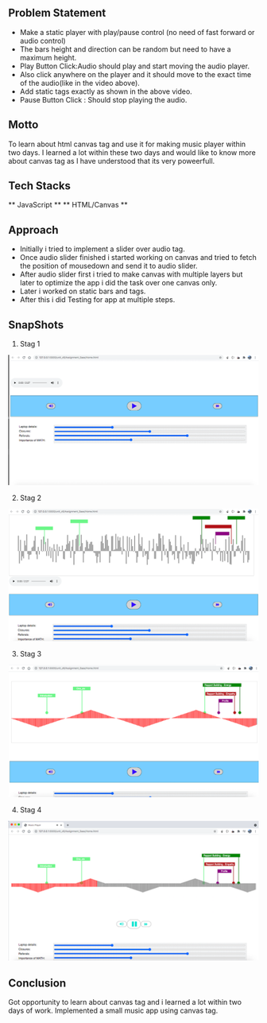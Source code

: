 
## Problem Statement
- Make a static player with play/pause control (no need of fast forward or audio control)
- The bars height and direction can be random but need to have a maximum height.
- Play Button Click:Audio should play and start moving the audio player.
- Also click anywhere on the player and it should move to the exact time of the audio(like in the video above).
- Add static tags exactly as shown in the above video.
- Pause Button Click : Should stop playing the audio.


## Motto
To learn about html canvas tag and use it for making music player within two days. I learned a lot within these two days and would like to know more about canvas tag as I have understood that its very poweerfull.  


## Tech Stacks
** JavaScript **
** HTML/Canvas **


## Approach
- Initially i tried to implement a slider over audio tag.
- Once audio slider finished i started working on canvas and tried to fetch the position of mousedown and send it to audio slider.
- After audio slider first i tried to make canvas with multiple layers but later to optimize the app i did the task over one canvas only.
- Later i worked on static bars and tags.
- After this i did Testing for app at multiple steps.



## SnapShots
1. Stag 1
<img src="1.png" />

2. Stag 2
<img src="2.png" />

3. Stag 3
<img src="3.png" />

4. Stag 4
<img src="4.png" />

## Conclusion
Got opportunity to learn about canvas tag and i learned a lot within two days of work. Implemented a small music app using canvas tag. 
